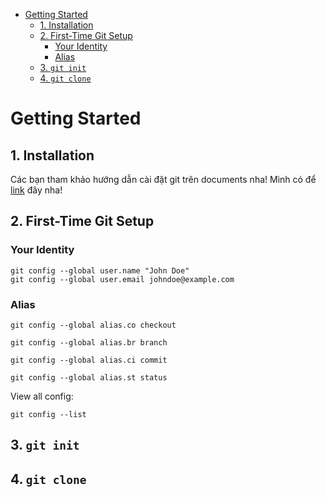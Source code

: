 - [Getting Started](#getting-started)
  - [1. Installation](#1-installation)
  - [2. First-Time Git Setup](#2-first-time-git-setup)
    - [Your Identity](#your-identity)
    - [Alias](#alias)
  - [3. `git init`](#3-git-init)
  - [4. `git clone`](#4-git-clone)

# Getting Started

## 1. Installation

Các bạn tham khảo hướng dẫn cài đặt git trên documents nha! Mình có để [link](https://git-scm.com/book/en/v2/Getting-Started-Installing-Git) đây nha!

## 2. First-Time Git Setup

### Your Identity

```
git config --global user.name "John Doe"
git config --global user.email johndoe@example.com
```

### Alias

```
git config --global alias.co checkout

git config --global alias.br branch

git config --global alias.ci commit

git config --global alias.st status
```

View all config:

```
git config --list
```

## 3. `git init`

## 4. `git clone`
